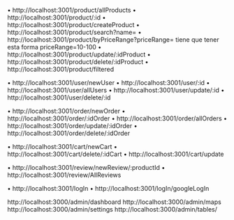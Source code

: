 • http://localhost:3001/product/allProducts
• http://localhost:3001/product/:id
• http://localhost:3001/product/createProduct
• http://localhost:3001/product/search?name=
• http://localhost:3001/product/byPriceRange?priceRange= tiene que tener esta forma priceRange=10-100
• http://localhost:3001/product/update/:idProduct
• http://localhost:3001/product/delete/:idProduct
• http://localhost:3001/product/filtered

• http://localhost:3001/user/newUser
• http://localhost:3001/user/:id
• http://localhost:3001/user/allUsers
• http://localhost:3001/user/update/:id
• http://localhost:3001/user/delete/:id

• http://localhost:3001/order/newOrder
• http://localhost:3001/order/:idOrder
• http://localhost:3001/order/allOrders
• http://localhost:3001/order/update/:idOrder
• http://localhost:3001/order/delete/:idOrder

• http://localhost:3001/cart/newCart
• http://localhost:3001/cart/delete/:idCart
• http://localhost:3001/cart/update

• http://localhost:3001/review/newReview/:productId
• http://localhost:3001/review/AllReviews

• http://localhost:3001/logIn
• http://localhost:3001/logIn/googleLogIn

http://localhost:3000/admin/dashboard
http://localhost:3000/admin/maps
http://localhost:3000/admin/settings
http://localhost:3000/admin/tables/
